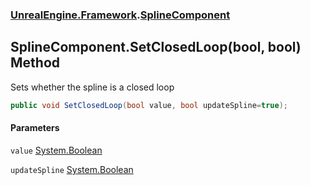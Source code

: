 ### [UnrealEngine.Framework](./UnrealEngine-Framework.md 'UnrealEngine.Framework').[SplineComponent](./SplineComponent.md 'UnrealEngine.Framework.SplineComponent')
## SplineComponent.SetClosedLoop(bool, bool) Method
Sets whether the spline is a closed loop  
```csharp
public void SetClosedLoop(bool value, bool updateSpline=true);
```
#### Parameters
<a name='UnrealEngine-Framework-SplineComponent-SetClosedLoop(bool_bool)-value'></a>
`value` [System.Boolean](https://docs.microsoft.com/en-us/dotnet/api/System.Boolean 'System.Boolean')  
  
<a name='UnrealEngine-Framework-SplineComponent-SetClosedLoop(bool_bool)-updateSpline'></a>
`updateSpline` [System.Boolean](https://docs.microsoft.com/en-us/dotnet/api/System.Boolean 'System.Boolean')  
  
